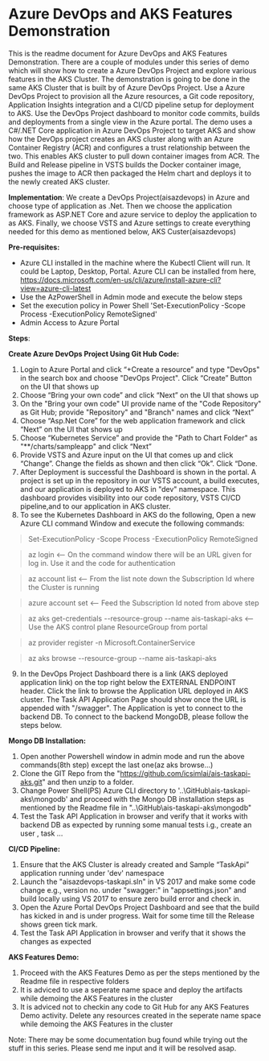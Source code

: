 # Azure DevOps and AKS Features Demonstration
This is the readme document for Azure DevOps and AKS Features Demonstration. There are a couple of modules under this series of demo  which will show how to create a Azure DevOps Project and explore various features in the AKS Cluster. The demonstration is going to be done in the same AKS Cluster that is built by of Azure DevOps Project. Use a Azure DevOps Project to provision all the Azure resources, a Git code repository, Application Insights integration and a CI/CD pipeline setup for deployment to AKS. Use the DevOps Project dashboard to monitor code commits, builds and deployments from a single view in the Azure portal. The demo uses a C#/.NET Core application in Azure DevOps Project to target AKS and show how the DevOps project creates an AKS cluster along with an Azure Container Registry (ACR) and configures a trust relationship between the two. This enables AKS cluster to pull down container images from ACR. The Build and Release pipeline in VSTS builds the Docker container image, pushes the image to ACR then packaged the Helm chart and deploys it to the newly created AKS cluster.

**Implementation**: 
We create a DevOps Project(aisazdevops) in Azure and choose type of application as .Net. Then we choose the application framework as ASP.NET Core and azure service to deploy the application to as AKS. Finally, we choose VSTS and Azure settings to create everything needed for this demo as mentioned below,
AKS Custer(aisazdevops)

**Pre-requisites:**
- Azure CLI installed in the machine where the Kubectl Client will run. It could be Laptop, Desktop, Portal. Azure CLI can be installed from here, https://docs.microsoft.com/en-us/cli/azure/install-azure-cli?view=azure-cli-latest
- Use the AzPowerShell in Admin mode and execute the below steps 
- Set the execution policy in Power Shell 'Set-ExecutionPolicy -Scope Process -ExecutionPolicy RemoteSigned'
- Admin Access to Azure Portal

**Steps**:

**Create Azure DevOps Project Using Git Hub Code:**
1) Login to Azure Portal and click “+Create a resource” and type "DevOps" in the search box and choose "DevOps Project". Click “Create” Button on the UI that shows up
2) Choose “Bring your own code” and click “Next”  on the UI that shows up
3) On the "Bring your own code" UI provide name of the "Code Repository" as Git Hub; provide  "Repository" and "Branch" names  and click “Next”  
4) Choose “Asp.Net Core” for the web application framework and click “Next”  on the UI that shows up
5) Choose “Kubernetes Service” and provide the "Path to Chart Folder" as "**/charts/sampleapp" and click “Next”
6) Provide VSTS and Azure input on the UI that comes up and click “Change”. Change the fields as shown and then click “Ok”. Click “Done.
7) After Deployment is successful the Dashboard is shown in the portal. A project is set up in the repository in our VSTS account, a build executes, and our application is deployed to AKS in "dev" namespace. This dashboard provides visibility into our code repository, VSTS CI/CD pipeline,and to our application in AKS cluster.
8) To see the Kubernetes Dashboard in AKS do the following,
Open a new Azure CLI command Window and execute the following commands:

> Set-ExecutionPolicy -Scope Process -ExecutionPolicy RemoteSigned

> az login          <-- On the command window there will be an URL given for log in. Use it and the code for authentication

> az account list   <-- From the list note down the Subscription Id where the Cluster is running

> azure account set <SubscriptionId>  <-- Feed the Subscription Id noted from above step

> az aks get-credentials --resource-group <ResourceGroup> --name ais-taskapi-aks <--Use the AKS control plane ResourceGroup from portal
 
> az provider register -n Microsoft.ContainerService
 
> az aks browse --resource-group <ResourceGroup> --name ais-taskapi-aks

9) In the DevOps Project Dashboard there is a link (AKS deployed application link) on the top right below the EXTERNAL ENDPOINT header. Click the link to browse the Application URL deployed in AKS cluster. The Task API Application Page should show once the URL is appended with "/swagger". The Application is yet to connect to the backend DB. To connect to the backend MongoDB, please follow the steps below.

**Mongo DB Installation:**

1) Open another Powershell window in admin mode and run the above commands(8th step) except the last one(az aks browse...) 
2) Clone the GIT Repo from the "https://github.com/icsimlai/ais-taskapi-aks.git" and then unzip to a folder. 
3) Change Power Shell(PS) Azure CLI directory to '..\GitHub\ais-taskapi-aks\mongodb' and proceed with the Mongo DB installation steps as mentioned by the Readme file in "..\GitHub\ais-taskapi-aks\mongodb" 
4) Test the Task API Application in browser and verify that it works with backend DB as expected by running some manual tests i.g., create an user , task  ... 

**CI/CD Pipeline:**
1) Ensure that the AKS Cluster is already created and Sample “TaskApi” application running under 'dev' namespace
2) Launch the "aisazdevops-taskapi.sln" in VS 2017 and make some code change e.g., version no. under "swagger:" in "appsettings.json" and build locally using VS 2017 to ensure zero build error and check in. 
3) Open the Azure Portal DevOps Project Dashboard and see that the build has kicked in and is under progress. Wait for some time till the Release shows green tick mark.
4) Test the Task API Application in browser and verify that it shows the changes as expected 

**AKS Features Demo:**

1) Proceed with the AKS Features Demo as per the steps mentioned by the Readme file in respective folders
2) It is adviced to use a seperate name space and deploy the artifacts while demoing the AKS Features in the cluster
3) It is adviced not to checkin any code to Git Hub for any AKS Features Demo activity. Delete any resources created in the seperate name space while demoing the AKS Features in the cluster

Note: There may be some documentation bug found while trying out the stuff in this series. Please send me input and it will be resolved asap.